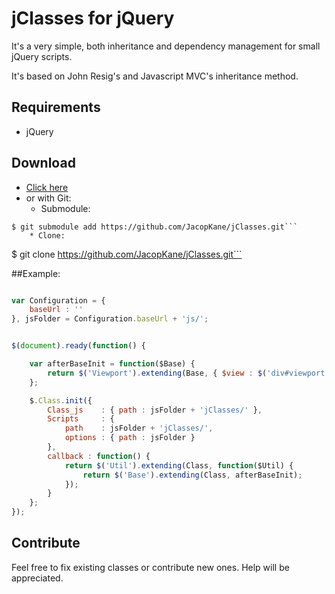 # jClasses for jQuery

It's a very simple, both inheritance and dependency management for small jQuery scripts.

It's based on John Resig's and Javascript MVC's inheritance method.

## Requirements
* jQuery

## Download
* [Click here](https://github.com/JacopKane/jClasses/zipball/master)
* or with Git:
	* Submodule:
```
$ git submodule add https://github.com/JacopKane/jClasses.git```
	* Clone:
```
$ git clone https://github.com/JacopKane/jClasses.git```


##Example:
```Javascript

var Configuration = {
	baseUrl : ''
}, jsFolder = Configuration.baseUrl + 'js/';


$(document).ready(function() {

	var afterBaseInit = function($Base) {
		return $('Viewport').extending(Base, { $view : $('div#viewport'), width: 720 }, afterViewport);
	};

	$.Class.init({
		Class_js	: { path : jsFolder + 'jClasses/' },
		Scripts		: {
	   		path	: jsFolder + 'jClasses/',
	   		options	: { path : jsFolder }
		},
		callback : function() {
			return $('Util').extending(Class, function($Util) {
				return $('Base').extending(Class, afterBaseInit);
			});
		}
	};
});

```

## Contribute
Feel free to fix existing classes or contribute new ones. Help will be appreciated.